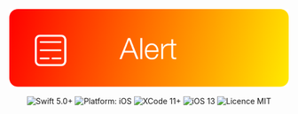 <div align = "center">
<img src="Assets/Logo.png" width="700" />
</div>

<p align="center">
<img src="https://img.shields.io/badge/Swift-5%2B-brightgreen.svg" alt="Swift 5.0+"/>
<img src="https://img.shields.io/badge/platform-iOS-brightgreen.svg" alt="Platform: iOS"/>
<img src="https://img.shields.io/badge/Xcode-11%2B-brightgreen.svg" alt="XCode 11+"/>
<img src="https://img.shields.io/badge/iOS-13%2B-brightgreen.svg" alt="iOS 13"/>
<img src="https://img.shields.io/badge/licence-MIT-lightgray.svg" alt="Licence MIT"/>
</a>
</p>
